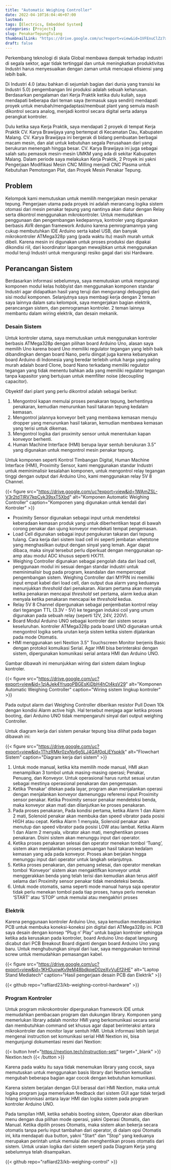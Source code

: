 ```yaml
---
title: "Automatic Weighing Controller"
date: 2022-04-10T16:04:46+07:00
lastmod:
tags: [Electrics, Embedded System]
categories: [Projects]
slug: PenakarTepungTulang
thumbnailLink: "https://drive.google.com/uc?export=view&id=1VFEnuClZz7xtp1397IYXS08nnSF1oDW4"
draft: false
---
```


Perkembang teknologi di skala Global membawa dampak terhadap industri di segala sektor, agar tidak tertinggal dan untuk meningkatkan produktivitas Industri harus menyesuaikan dengan zaman untuk mencapai efisiensi yang lebih baik.

Di Industri 4.0 (atau bahkan di sejumlah bagian dari dunia yang transisi ke Industri 5.0) pengembangan lini produksi adalah sebuah keharusan. Berdasarkan pengalaman dari Kerja Praktik ketika dulu kuliah, saya mendapati beberapa dari teman saya (termasuk saya sendiri) mendapati proyek untuk merubah/mengadaptasi/membuat plant yang semula masih dikontrol secara analog, menjadi kontrol secara digital serta adanya perangkat kontroler.

Dulu ketika saya Kerja Praktik, saya mendapati 2 proyek di tempat Kerja Praktik CV. Karya Brawijaya yang bertempat di Kecamatan Dau, Kabupaten Malang. CV. Karya Brawijaya ini bergerak di bidang pembuatan berbagai macam mesin, dan alat untuk kebutuhan segala Perusahaan dari yang berukuran menengah hingga besar. CV. Karya Brawijaya ini juga sebagai salah satu pemasok mesin-mesin UMKM yang ada di sekitar Kabupaten Malang. Dalam periode saya melakukan Kerja Praktik, 2 Proyek ini yakni Pengerjaan Modifikasi Mesin CNC Milling menjadi CNC Plasma untuk Kebutuhan Pemotongan Plat, dan Proyek Mesin Penakar Tepung.

## Problem

Kelompok kami memutuskan untuk memilih mengerjakan mesin penakar tepung. Pengerjaan utama pada proyek ini adalah merancang logika sistem otomasi dari mesin penakar tepung yang nantinya akan diatur dengan Relay serta dikontrol menggunakan mikrokontroler. Untuk memudahkan penggunaan dan pengembangan kedepannya, kontroler yang digunakan berbasis AVR dengan framework Arduino karena pemrogramannya yang cukup membutuhkan IDE Arduino serta kabel USB, dan banyak mikrokontroler ATMega328p yang (pada waktu itu) masih murah untuk dibeli. Karena mesin ini digunakan untuk proses produksi dan dipakai dikondisi riil, dari koordinator lapangan mewajibkan untuk menggunakan modul teruji Industri untuk mengurangi resiko gagal dari sisi Hardware.

## Perancangan Sistem

Berdasarkan informasi sebelumnya, saya memutuskan untuk mengurangi komponen modul kelas hobbyist dan menggunakan komponen standar Industri agar didapatkan hasil yang teruji dan mengurangi debugging dari sisi modul komponen. Selanjutnya saya membagi kerja dengan 2 teman saya lainnya dalam satu kelompok, saya mengerjakan bagian elektrik, perancangan sistem, dan pemrograman kontroler. 2 teman lainnya membantu dalam wiring elektrik, dan desain mekanik.

### Desain Sistem

Untuk kontroler utama, saya memutuskan untuk menggunakan kontroler berbasis ATMega328p dengan pilihan board Arduino Uno, alasan saya memilih Uno karena board Uno memiliki regulator tegangan yang lebih baik dibandingkan dengan board Nano, perlu diingat juga karena kebanyakan board Arduino di Indonesia yang beredar terlebih untuk harga yang paling murah adalah board Clone, board Nano terkadang memiliki regulator tegangan yang tidak menentu bahkan ada yang memiliki regulator tegangan tanpa kapasitor yang bertujuan untuk memfilter noise (decoupling capacitor).

Obyektif dari plant yang perlu dikontrol adalah sebagai berikut:

1. Mengontrol kapan memulai proses penakaran tepung, berhentinya penakaran, kemudian menurunkan hasil takaran tepung kedalam kemasan.
2. Mengontrol jalannya konveyor belt yang membawa kemasan menuju dropper yang menurunkan hasil takaran, kemudian membawa kemasan yang terisi untuk dikemas.
3. Mengontrol logika dari proximity sensor untuk menentukan kapan konveyor berhenti.
4. Human Machine Interface (HMI) berupa layar sentuh berukuran 3.5” yang digunakan untuk mengontrol mesin penakar tepung.

Untuk komponen seperti Kontrol Timbangan Digital, Human Machine Interface (HMI), Proximity Sensor, kami menggunakan standar Industri untuk meminimalisir kesalahan komponen, untuk mengontrol relay tegangan tinggi dengan output dari Arduino Uno, kami menggunakan relay 5V 8 Channel. 

{{< figure
    src="https://drive.google.com/uc?export=view&id=1WAmZSL-V3r2tdTlRV7kpCyk39sxT5Xbd"
    alt="Komponen Automatic Weighing Controller"
    caption="Komponen yang digunakan untuk kendali dari Kontroler"
    >}}

+ Proximity Sensor digunakan sebagai input untuk mendeteksi keberadaan kemasan produk yang untuk diberhentikan tepat di bawah corong penakar dan ujung konveyor mendekati tempat pengemasan.
+ Load Cell digunakan sebagai input pengukuran takaran dari tepung tulang. Cara kerja dari sistem load cell ini seperti jembatan whetstone yang menghasilkan output dengan sinyal yang lemah. Agar dapat dibaca, maka sinyal tersebut perlu diperkuat dengan menggunakan op-amp atau modul ADC khusus seperti HX711.
+ Weighing Controller digunakan sebagai pengolah data dari load cell, penggunaan modul ini sesuai dengan standar industri untuk meminimalisir bug pada program, keandalan dan mempercepat pengembangan sistem. Weighing Controller dari MYPIN ini memiliki input empat kabel dari load cell, dan output dua alarm yang keduanya menunjukkan *threshold* dari penakaran. Alaram pertama akan menyala ketika penakaran mencapai *threshold* set pertama, alarm kedua akan menyala ketika penakaran mencapai ke *threshold* kedua.
+ Relay 5V 8 Channel dipergunakan sebagai penjembatan kontrol relay dari tegangan TTL (3.3V - 5V) ke tegangan induksi coil yang umum digunakan pada sebuah relay (seperti 12V, 24V, 220V).
+ Board Modul Arduino UNO sebagai kontroler dari sistem secara keseluruhan. kontroler ATMega328p pada board UNO digunakan untuk mengontrol logika serta urutan kerja sistem ketika sistem dijalankan pada mode Otomatis.
+ HMI menggunakan seri Nextion 3.5" Touchscreen Monitor berjenis Basic dengan protokol komuikasi Serial. Agar HMI bisa berinteraksi dengan sistem, dipergunakan komunikasi serial antara HMI dan Arduino UNO. 

Gambar dibawah ini menunjukkan wiring dari sistem dalam lingkup kontroler.

{{< figure
    src="https://drive.google.com/uc?export=view&id=1zjAJek4YruqoPBGEsKiDbH4hCt4ksV29"
    alt="Komponen Automatic Weighing Controller"
    caption="Wiring sistem lingkup kontroler"
    >}}

Pada output alarm dari Weighing Controller diberikan resistor Pull Down 10k dengan kondisi Alarm active high. Hal tersebut menjaga agar ketika proses booting, dari Arduino UNO tidak mempengaruhi sinyal dari output weighing Controller.

Untuk diagram kerja dari sistem penakar tepung bisa dilihat pada bagan dibawah ini:

{{< figure
    src="https://drive.google.com/uc?export=view&id=1ThzRMkr0zxNy6g5LJ4GAf0qLjEYspklk"
    alt="Flowchart Sistem"
    caption="Diagram kerja dari sistem"
    >}}

1. Untuk mode manual, ketika kita memilih mode manual, HMI akan menampilkan 3 tombol untuk masing-masing operasi; Penakar, Penuang, dan Konveyor. Untuk operasional harus runtut sesuai urutan sebagai mestinya operasional penakaran dan pengemasan.
2. Ketika ‘Penakar’ ditekan pada layar, program akan menjalankan operasi dengan menjalankan konveyor damenunggu referensi input Proximity sensor penakar. Ketika Proximity sensor penakar mendeteksi benda, maka konveyor akan mati dan dilanjutkan ke proses penakaran.
3. Pada proses penakaran, Pada kondisi pertama, ketika Alarm 1 dan Alarm 2 mati, Solenoid penakar akan membuka dan speed vibrator pada posisi HIGH atau cepat. Ketika Alarm 1 menyala, Solenoid penakar akan menutup dan speed vibrator pada posisi LOW atau lambat. Ketika Alarm 1 dan Alarm 2 menyala, vibrator akan mati, menghentikan proses penakaran. Disini sistem akan menunggu input dari operator.
4. Ketika proses penakaran selesai dan operator menekan tombol ‘Tuang’, sistem akan menjalankan proses penuangan hasil takaran kedalam kemasan yang ada pada konveyor. Proses akan berjalan hingga menunggu input dari operator untuk langkah selanjutnya.
5. Ketika proses penakaran, dan penuang selesai, dan operator menekan tombol ‘Konveyor’ sistem akan mengaktifkan konveyor untuk menggerakkan benda yang telah terisi dan kemudian akan terus aktif selama dari Proximity sensor penakar tidak mendeteksi benda.
6. Untuk mode otomatis, sama seperti mode manual hanya saja operator tidak perlu menekan tombol pada tiap proses, hanya perlu menekan ‘START’ atau ‘STOP’ untuk memulai atau mengakhiri proses

### Elektrik

Karena penggunaan kontroler Arduino Uno, saya kemudian mendesainkan PCB untuk membuka koneksi-koneksi pin digital dari ATMega328p ini. PCB saya desain dengan konsep “Plug n’ Play” untuk bagian kontroler sehingga ketika ada kerusakan pada kontroler, board Arduino Uno dapat langsung dicabut dari PCB Breakout Board diganti dengan board Arduino Uno yang baru. Untuk menghubungkan sinyal dari luar, saya menggunakan terminal screw untuk memudahkan pemasangan kabel.

{{< figure
    src="https://drive.google.com/uc?export=view&id=1KHDuowKv9eM48bdkpeD0zeXvVuEf2jHE"
    alt="Laptop Stand Mediatech"
    caption="Hasil pengerjaan desain PCB dan Elektrik"
    >}}

{{< github repo="rafliard23/kb-weighing-control-hardware" >}}

### Program Kontroler

Untuk program mikrokontroler dipergunakan framework IDE untuk memudahkan pembacaan program dan dukungan library. Komponen yang memerlukan library adalah monitor HMI yang berkomunikasi secara serial dan membutuhkan command set khusus agar dapat berinteraksi antara mikrokontroler dan monitor layar sentuh HMI. Untuk informasi lebih lanjut mengenai instruction set komunikasi serial HMI Nextion ini, bisa mengunjungi dokumentasi resmi dari Nextion:

{{< button href="https://nextion.tech/instruction-set/" target="_blank" >}} Nextion.tech {{< /button >}}

Karena pada waktu itu saya tidak menemukan library yang cocok, saya memutuskan untuk menggunakan basis library dari Nextion kemudian mengubah beberapa bagian agar cocok dengan kebutuhan komunikasi.

Karena sistem berjalan dengan GUI berasal dari HMI Nextion, maka untuk logika program juga memerlukan feedback dari sistem GUI agar tidak terjadi hilang sinkronisasi antara layar HMI dan logika sistem pada program kontroler Arduino UNO.

Pada tampilan HMI, ketika sehabis booting sistem, Operator akan diberikan menu dengan dua pilihan mode operasi, yakni Operasi Otomatis, dan Manual. Ketika dipilih proses Otomatis, maka sistem akan bekerja secara otomatis tanpa perlu input tambahan dari operator, di dalam opsi Otomatis ini, kita mendapati dua button, yakni "Start" dan "Stop" yang keduanya merupakan perintah untuk memulai dan menghentikan proses otomatis dari sistem. Untuk uraian logika dari sistem seperti pada Diagram Kerja yang sebelumnya telah disampaikan.

{{< github repo="rafliard23/kb-weighing-control" >}}


